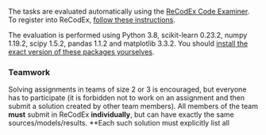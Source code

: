 The tasks are evaluated automatically using the
[ReCodEx Code Examiner](https://recodex.mff.cuni.cz/). To register into ReCodEx,
[follow these instructions](#faq_recodex).

The evaluation is performed using Python 3.8, scikit-learn 0.23.2, numpy 1.19.2,
scipy 1.5.2, pandas 1.1.2 and matplotlib 3.3.2. You should
[install the exact version of these packages yourselves](#faq_install).

### Teamwork

Solving assignments in teams of size 2 or 3 is encouraged, but everyone has to
participate (it is forbidden not to work on an assignment and then submit
a solution created by other team members). All members of the team
**must** submit in ReCodEx **individually**, but can have exactly the same
sources/models/results. **Each such solution must explicitly list all
